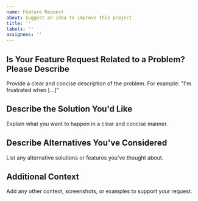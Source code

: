 ```yaml
---
name: Feature Request
about: Suggest an idea to improve this project
title: ''
labels: ''
assignees: ''
---
```


## **Is Your Feature Request Related to a Problem? Please Describe**

Provide a clear and concise description of the problem. For example: "I'm frustrated when [...]"

## **Describe the Solution You'd Like**

Explain what you want to happen in a clear and concise manner.

## **Describe Alternatives You've Considered**

List any alternative solutions or features you’ve thought about.

## **Additional Context**

Add any other context, screenshots, or examples to support your request.
